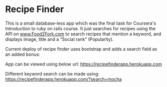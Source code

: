 # Recipe Finder

This is a small database-less app which was the final task for Coursera's Introduction to ruby on rails course. It just searches for recipes using the API on www.Food2Fork.com to search recipes that mention a keyword, and displays image, title and a “Social rank” (Popularity).

Current deploy of recipe finder uses bootstrap and adds a search field as an added bonus:

App can be viewed using below url:
https://recipefinderapp.herokuapp.com

Different keyword search can be made using:
https://recipefinderapp.herokuapp.com/?search=mocha
